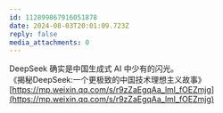 ```yaml
---
id: 112899867916051878
date: 2024-08-03T20:01:09.723Z
reply: false
media_attachments: 0
---
```


DeepSeek 确实是中国生成式 AI 中少有的闪光。   
《揭秘DeepSeek:一个更极致的中国技术理想主义故事》 [https://mp.weixin.qq.com/s/r9zZaEgqAa_lml_fOEZmjg](https://mp.weixin.qq.com/s/r9zZaEgqAa_lml_fOEZmjg)

